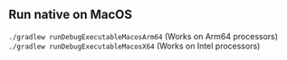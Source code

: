 ## Run native on MacOS
  `./gradlew runDebugExecutableMacosArm64` (Works on Arm64 processors)
  `./gradlew runDebugExecutableMacosX64` (Works on Intel processors)
